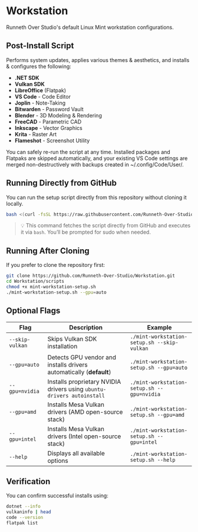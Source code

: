 # Workstation
Runneth Over Studio's default Linux Mint workstation configurations.

## Post-Install Script
Performs system updates, applies various themes & aesthetics, and installs & configures the following:

- **.NET SDK**
- **Vulkan SDK**
- **LibreOffice** (Flatpak)
- **VS Code** - Code Editor
- **Joplin** - Note-Taking
- **Bitwarden** - Password Vault
- **Blender** - 3D Modeling & Rendering
- **FreeCAD** - Parametric CAD
- **Inkscape** - Vector Graphics
- **Krita** - Raster Art
- **Flameshot** - Screenshot Utility

You can safely re-run the script at any time. Installed packages and Flatpaks are skipped automatically, and your existing VS Code settings are merged non-destructively with backups created in ~/.config/Code/User/.

## Running Directly from GitHub
You can run the setup script directly from this repository without cloning it locally.

```bash
bash <(curl -fsSL https://raw.githubusercontent.com/Runneth-Over-Studio/Workstation/main/scripts/mint-workstation-setup.sh)
```

> 💡 This command fetches the script directly from GitHub and executes it via `bash`.
> You’ll be prompted for sudo when needed.

## Running After Cloning
If you prefer to clone the repository first:

```bash
git clone https://github.com/Runneth-Over-Studio/Workstation.git
cd Workstation/scripts
chmod +x mint-workstation-setup.sh
./mint-workstation-setup.sh --gpu=auto
```

## Optional Flags
| Flag            | Description                                                            | Example                                     |
| --------------- | ---------------------------------------------------------------------- | ------------------------------------------- |
| `--skip-vulkan` | Skips Vulkan SDK installation                                          | `./mint-workstation-setup.sh --skip-vulkan` |
| `--gpu=auto`    | Detects GPU vendor and installs drivers automatically (**default**)    | `./mint-workstation-setup.sh --gpu=auto`    |
| `--gpu=nvidia`  | Installs proprietary NVIDIA drivers using `ubuntu-drivers autoinstall` | `./mint-workstation-setup.sh --gpu=nvidia`  |
| `--gpu=amd`     | Installs Mesa Vulkan drivers (AMD open-source stack)                   | `./mint-workstation-setup.sh --gpu=amd`     |
| `--gpu=intel`   | Installs Mesa Vulkan drivers (Intel open-source stack)                 | `./mint-workstation-setup.sh --gpu=intel`   |
| `--help`        | Displays all available options                                         | `./mint-workstation-setup.sh --help`        |

## Verification
You can confirm successful installs using:

```bash
dotnet --info
vulkaninfo | head
code --version
flatpak list
```
